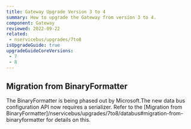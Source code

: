 ```yaml
---
title: Gateway Upgrade Version 3 to 4
summary: How to upgrade the Gateway from version 3 to 4.
component: Gateway
reviewed: 2022-09-22
related:
 - nservicebus/upgrades/7to8
isUpgradeGuide: true
upgradeGuideCoreVersions:
 - 7
 - 8
---
```


## Migration from BinaryFormatter

The BinaryFormatter  is being phased out by Microsoft.The new data bus configuration API now requires a serializer.
Refer to the [Migration from BinaryFormatter]/nservicebus/upgrades/7to8/databus#migration-from-binaryformatter for details on this.



